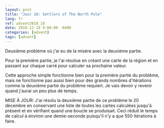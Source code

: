 ```yaml
---
layout: post
title: "Jour 18: Settlers of The North Pole"
lang: fr
ref: advent2018_18
date: 2018-12-18 9:00:00 -0400
categories: [advent]
tags: [advent]
---
```

Deuxième problème où j'ai eu de la misère avec la deuxième partie.

Pour la première partie, je l'ai résolue en créant une carte de la région et en passant sur chaque carré pour calculer sa prochaine valeur.

Cette approche simple fonctionne bien pour la première partie du problème, mais ne fonctionne pas aussi bien pour des grands nombres d'itérations comme la deuxième partie du problème requiert. Je vais devoir y revenir quand j'aurai un peu plus de temps.

MISE À JOUR: J'ai résolu la deuxième partie de ce problème le 20 décembre en conservant une liste de toutes les cartes calculées jusqu'à présent et en vérifiant quand une boucle se produisait. Ceci réduit le temps de calcul à environ une demie-seconde puisqu'il n'y a que 550 itérations à faire.